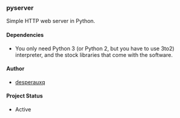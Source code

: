### pyserver
Simple HTTP web server in Python.

#### Dependencies
* You only need Python 3 (or Python 2, but you have to use 3to2) interpreter,
  and the stock libraries that come with the software.
  
#### Author
* [desperauxq](https://www.github.com/desperauxq)

#### Project Status
* Active


